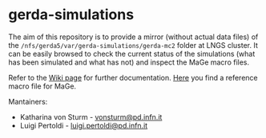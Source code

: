 # gerda-simulations

The aim of this repository is to provide a mirror (without actual data files) of the `/nfs/gerda5/var/gerda-simulations/gerda-mc2` folder at LNGS cluster. It can be easily browsed to check the current status of the simulations (what has been simulated and what has not) and inspect the MaGe macro files.

Refer to the [Wiki page](https://github.com/mppmu/gerda-snippets/wiki/MaGe-simulations-stored-at-LNGS) for further documentation. [Here](https://github.com/mppmu/gerda-snippets/tree/master/MaGe-macros) you find a reference macro file for MaGe.

Mantainers:
* Katharina von Sturm - vonsturm@pd.infn.it
* Luigi Pertoldi - luigi.pertoldi@pd.infn.it
